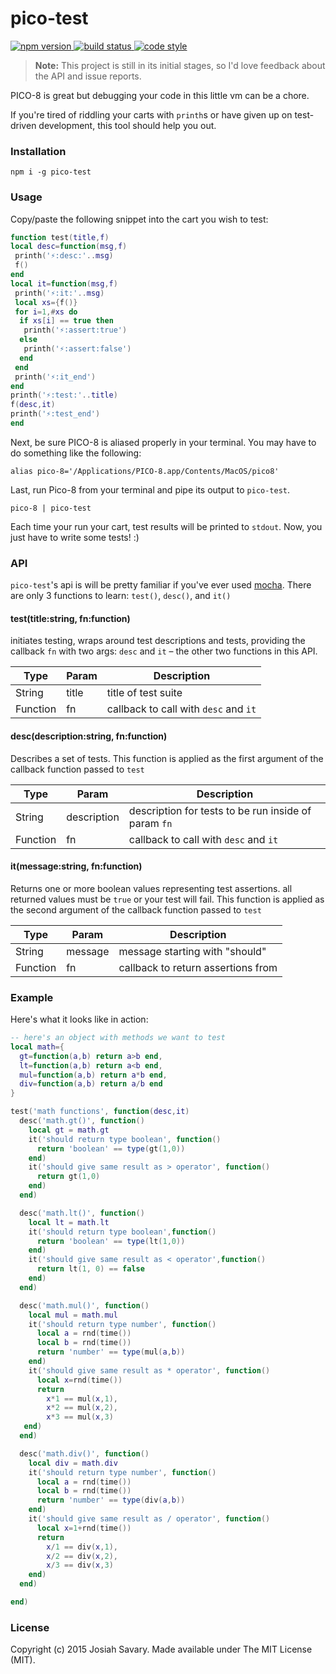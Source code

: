# pico-test

<p>
  <a href="https://www.npmjs.com/package/pico-test">
    <img alt="npm version" src="https://img.shields.io/npm/v/pico-test.svg" />
  </a>
  <a href="https://travis-ci.org/jozanza/pico-test">
    <img alt="build status" src="https://travis-ci.org/jozanza/pico-test.svg" />
  </a>
  <a href="http://standardjs.com/">
    <img alt="code style"  src="https://img.shields.io/badge/code%20style-standard-brightgreen.svg" />
  </a>
</p>

> **Note:** This project is still in its initial stages, so I'd love feedback about the API and issue reports.

PICO-8 is great but debugging your code in this little vm can be a chore.  

If you're tired of riddling your carts with `printh`s or have given up on test-driven development, this tool should help you out.

### Installation

    npm i -g pico-test

### Usage

Copy/paste the following snippet into the cart you wish to test:

```lua
function test(title,f)
local desc=function(msg,f)
 printh('⚡:desc:'..msg)
 f()
end
local it=function(msg,f)
 printh('⚡:it:'..msg)
 local xs={f()}
 for i=1,#xs do
  if xs[i] == true then
   printh('⚡:assert:true')
  else
   printh('⚡:assert:false')
  end
 end
 printh('⚡:it_end')
end
printh('⚡:test:'..title)
f(desc,it)
printh('⚡:test_end')
end
```

Next, be sure PICO-8 is aliased properly in your terminal. You may have to do something like the following:

    alias pico-8='/Applications/PICO-8.app/Contents/MacOS/pico8'

Last, run Pico-8 from your terminal and pipe its output to `pico-test`.

    pico-8 | pico-test

Each time your run your cart, test results will be printed to `stdout`. Now, you just have to write some tests! :)

### API

`pico-test`'s api is will be pretty familiar if you've ever used [mocha](https://mochajs.org/). There are only 3 functions to learn: `test()`, `desc()`, and `it()`

#### test(title:string, fn:function)

initiates testing, wraps around test descriptions and tests, providing the callback `fn` with two args: `desc` and `it` – the other two functions in this API.

| Type     | Param | Description |
|----------|-------|-------------|
| String   | title | title of test suite
| Function | fn    | callback to call with `desc` and `it`

#### desc(description:string, fn:function)

Describes a set of tests. This function is applied as the first argument of the callback function passed to `test`

| Type     | Param       | Description |
|----------|-------------|-------------|
| String   | description | description for tests to be run inside of param `fn`
| Function | fn          | callback to call with `desc` and `it`


#### it(message:string, fn:function)

Returns one or more boolean values representing test assertions. all returned values must be `true` or your test will fail. This function is applied as the second argument of the callback function passed to `test`

| Type     | Param   | Description |
|----------|---------|-------------|
| String   | message | message starting with "should"
| Function | fn      | callback to return assertions from


### Example

Here's what it looks like in action:

```lua
-- here's an object with methods we want to test
local math={
  gt=function(a,b) return a>b end,
  lt=function(a,b) return a<b end,
  mul=function(a,b) return a*b end,
  div=function(a,b) return a/b end
}

test('math functions', function(desc,it)
  desc('math.gt()', function()
    local gt = math.gt
    it('should return type boolean', function()
      return 'boolean' == type(gt(1,0))
    end)
    it('should give same result as > operator', function()
      return gt(1,0)
    end)
  end)

  desc('math.lt()', function()
    local lt = math.lt
    it('should return type boolean',function()
      return 'boolean' == type(lt(1,0))
    end)
    it('should give same result as < operator',function()
      return lt(1, 0) == false
    end)
  end)

  desc('math.mul()', function()
    local mul = math.mul
    it('should return type number', function()
      local a = rnd(time())
      local b = rnd(time())
      return 'number' == type(mul(a,b))
    end)
    it('should give same result as * operator', function()
      local x=rnd(time())
      return
        x*1 == mul(x,1),
        x*2 == mul(x,2),
        x*3 == mul(x,3)
   end)
  end)

  desc('math.div()', function()
    local div = math.div
    it('should return type number', function()
      local a = rnd(time())
      local b = rnd(time())
      return 'number' == type(div(a,b))
    end)
    it('should give same result as / operator', function()
      local x=1+rnd(time())
      return
        x/1 == div(x,1),
        x/2 == div(x,2),
        x/3 == div(x,3)
    end)
  end)

end)
```

### License

Copyright (c) 2015 Josiah Savary. Made available under The MIT License (MIT).
